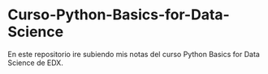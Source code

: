 # Curso-Python-Basics-for-Data-Science
En este repositorio ire subiendo mis notas del curso Python Basics for Data Science de EDX.
